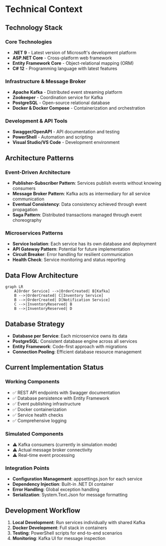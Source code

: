 # Technical Context

## Technology Stack

### Core Technologies

- **.NET 9** - Latest version of Microsoft's development platform
- **ASP.NET Core** - Cross-platform web framework
- **Entity Framework Core** - Object-relational mapping (ORM)
- **C# 12** - Programming language with latest features

### Infrastructure & Message Broker

- **Apache Kafka** - Distributed event streaming platform
- **Zookeeper** - Coordination service for Kafka
- **PostgreSQL** - Open-source relational database
- **Docker & Docker Compose** - Containerization and orchestration

### Development & API Tools

- **Swagger/OpenAPI** - API documentation and testing
- **PowerShell** - Automation and scripting
- **Visual Studio/VS Code** - Development environment

## Architecture Patterns

### Event-Driven Architecture

- **Publisher-Subscriber Pattern**: Services publish events without knowing consumers
- **Message Broker Pattern**: Kafka acts as intermediary for all service communication
- **Eventual Consistency**: Data consistency achieved through event propagation
- **Saga Pattern**: Distributed transactions managed through event choreography

### Microservices Patterns

- **Service Isolation**: Each service has its own database and deployment
- **API Gateway Pattern**: Potential for future implementation
- **Circuit Breaker**: Error handling for resilient communication
- **Health Check**: Service monitoring and status reporting

## Data Flow Architecture

```mermaid
graph LR
    A[Order Service] -->|OrderCreated| B[Kafka]
    B -->|OrderCreated| C[Inventory Service]
    B -->|OrderCreated| D[Notification Service]
    C -->|InventoryReserved| B
    B -->|InventoryReserved| D
```

## Database Strategy

- **Database per Service**: Each microservice owns its data
- **PostgreSQL**: Consistent database engine across all services
- **Entity Framework**: Code-first approach with migrations
- **Connection Pooling**: Efficient database resource management

## Current Implementation Status

### Working Components

- ✅ REST API endpoints with Swagger documentation
- ✅ Database persistence with Entity Framework
- ✅ Event publishing infrastructure
- ✅ Docker containerization
- ✅ Service health checks
- ✅ Comprehensive logging

### Simulated Components

- ⚠️ Kafka consumers (currently in simulation mode)
- ⚠️ Actual message broker connectivity
- ⚠️ Real-time event processing

### Integration Points

- **Configuration Management**: appsettings.json for each service
- **Dependency Injection**: Built-in .NET DI container
- **Error Handling**: Global exception handling
- **Serialization**: System.Text.Json for message formatting

## Development Workflow

1. **Local Development**: Run services individually with shared Kafka
2. **Docker Development**: Full stack in containers
3. **Testing**: PowerShell scripts for end-to-end scenarios
4. **Monitoring**: Kafka UI for message inspection
